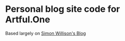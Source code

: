 # Personal blog site code for Artful.One

Based largely on [Simon Willison's Blog](https://github.com/simonw/simonwillisonblog)
